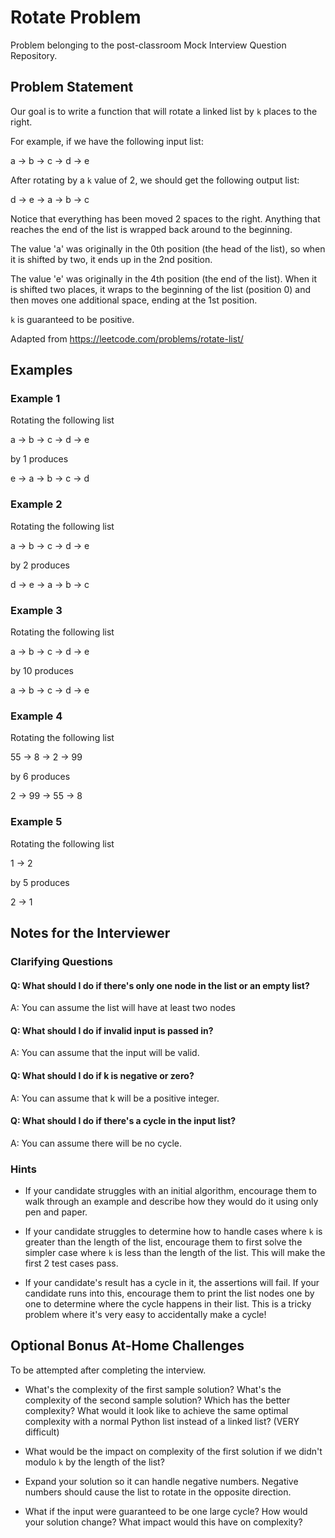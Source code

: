 # Rotate Problem

Problem belonging to the post-classroom Mock Interview Question Repository.

## Problem Statement

Our goal is to write a function that will rotate a linked list by `k` places to the right.

For example, if we have the following input list:

a → b → c → d → e

After rotating by a `k` value of 2, we should get the following output list:

d → e → a → b → c

Notice that everything has been moved 2 spaces to the right. Anything that reaches the end of the list is wrapped back around to the beginning.

The value 'a' was originally in the 0th position (the head of the list), so when it is shifted by two, it ends up in the 2nd position.

The value 'e' was originally in the 4th position (the end of the list). When it is shifted two places, it wraps to the beginning of the list (position 0) and then moves one additional space, ending at the 1st position.

`k` is guaranteed to be positive.

Adapted from https://leetcode.com/problems/rotate-list/

## Examples

### Example 1

Rotating the following list

a → b → c → d → e

by 1 produces

e → a → b → c → d

### Example 2

Rotating the following list

a → b → c → d → e

by 2 produces

d → e → a → b → c

### Example 3

Rotating the following list

a → b → c → d → e

by 10 produces

a → b → c → d → e

### Example 4

Rotating the following list

55 → 8 → 2 → 99

by 6 produces

2 → 99 → 55 → 8

### Example 5

Rotating the following list

1 → 2

by 5 produces

2 → 1

## Notes for the Interviewer

### Clarifying Questions

#### Q: What should I do if there's only one node in the list or an empty list?

A: You can assume the list will have at least two nodes

#### Q: What should I do if invalid input is passed in?

A: You can assume that the input will be valid.

#### Q: What should I do if k is negative or zero?

A: You can assume that k will be a positive integer.

#### Q: What should I do if there's a cycle in the input list?

A: You can assume there will be no cycle.

### Hints

- If your candidate struggles with an initial algorithm, encourage them to walk through an example and describe how they would do it using only pen and paper.

- If your candidate struggles to determine how to handle cases where `k` is greater than the length of the list, encourage them to first solve the simpler case where `k` is less than the length of the list. This will make the first 2 test cases pass.

- If your candidate's result has a cycle in it, the assertions will fail. If your candidate runs into this, encourage them to print the list nodes one by one to determine where the cycle happens in their list. This is a tricky problem where it's very easy to accidentally make a cycle!

## Optional Bonus At-Home Challenges

To be attempted after completing the interview.

- What's the complexity of the first sample solution? What's the complexity of the second sample solution? Which has the better complexity? What would it look like to achieve the same optimal complexity with a normal Python list instead of a linked list? (VERY difficult)

- What would be the impact on complexity of the first solution if we didn't modulo `k` by the length of the list?

- Expand your solution so it can handle negative numbers. Negative numbers should cause the list to rotate in the opposite direction.

- What if the input were guaranteed to be one large cycle? How would your solution change? What impact would this have on complexity?
